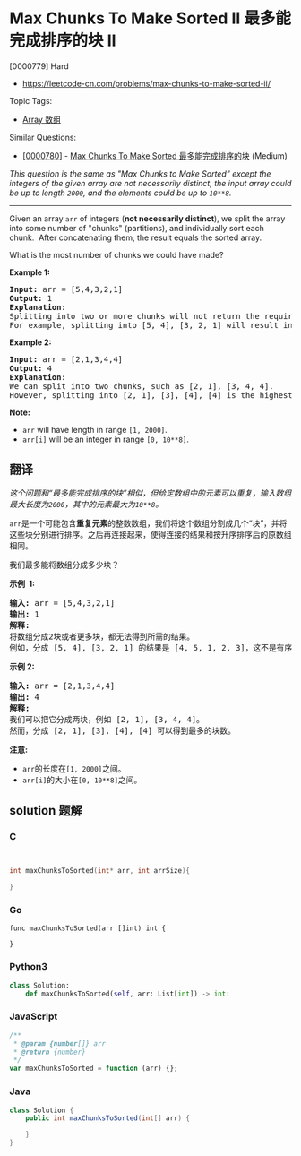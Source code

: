 # Max Chunks To Make Sorted II 最多能完成排序的块 II

[0000779] Hard

- https://leetcode-cn.com/problems/max-chunks-to-make-sorted-ii/

Topic Tags:

- [Array 数组](https://leetcode-cn.com/tag/array/)

Similar Questions:

- [[0000780](https://leetcode-cn.com/problems/max-chunks-to-make-sorted/)] - [Max Chunks To Make Sorted 最多能完成排序的块](./0000780.max-chunks-to-make-sorted.md) (Medium)

_This question is the same as "Max Chunks to Make Sorted" except the integers of the given array are not necessarily distinct, the input array could be up to length `2000`, and the elements could be up to `10**8`._

---

Given an array `arr` of integers (**not necessarily distinct**), we split the array into some number of "chunks" (partitions), and individually sort each chunk.  After concatenating them, the result equals the sorted array.

What is the most number of chunks we could have made?

**Example 1:**

<pre><strong>Input:</strong> arr = [5,4,3,2,1]
<strong>Output:</strong> 1
<strong>Explanation:</strong>
Splitting into two or more chunks will not return the required result.
For example, splitting into [5, 4], [3, 2, 1] will result in [4, 5, 1, 2, 3], which isn't sorted.
</pre>

**Example 2:**

<pre><strong>Input:</strong> arr = [2,1,3,4,4]
<strong>Output:</strong> 4
<strong>Explanation:</strong>
We can split into two chunks, such as [2, 1], [3, 4, 4].
However, splitting into [2, 1], [3], [4], [4] is the highest number of chunks possible.
</pre>

**Note:**

- `arr` will have length in range `[1, 2000]`.
- `arr[i]` will be an integer in range `[0, 10**8]`.

## 翻译

_这个问题和“最多能完成排序的块”相似，但给定数组中的元素可以重复，输入数组最大长度为`2000`，其中的元素最大为`10**8`。_

`arr`是一个可能包含**重复元素**的整数数组，我们将这个数组分割成几个“块”，并将这些块分别进行排序。之后再连接起来，使得连接的结果和按升序排序后的原数组相同。

我们最多能将数组分成多少块？

**示例  1:**

<pre><strong>输入:</strong> arr = [5,4,3,2,1]
<strong>输出:</strong> 1
<strong>解释:</strong>
将数组分成2块或者更多块，都无法得到所需的结果。
例如，分成 [5, 4], [3, 2, 1] 的结果是 [4, 5, 1, 2, 3]，这不是有序的数组。 
</pre>

**示例 2:**

<pre><strong>输入:</strong> arr = [2,1,3,4,4]
<strong>输出:</strong> 4
<strong>解释:</strong>
我们可以把它分成两块，例如 [2, 1], [3, 4, 4]。
然而，分成 [2, 1], [3], [4], [4] 可以得到最多的块数。 
</pre>

**注意:**

- `arr`的长度在`[1, 2000]`之间。
- `arr[i]`的大小在`[0, 10**8]`之间。

## solution 题解

### C

```c


int maxChunksToSorted(int* arr, int arrSize){

}


```

### Go

```golang
func maxChunksToSorted(arr []int) int {

}
```

### Python3

```python
class Solution:
    def maxChunksToSorted(self, arr: List[int]) -> int:

```

### JavaScript

```javascript
/**
 * @param {number[]} arr
 * @return {number}
 */
var maxChunksToSorted = function (arr) {};
```

### Java

```java
class Solution {
    public int maxChunksToSorted(int[] arr) {

    }
}
```
